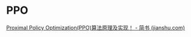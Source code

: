 # PPO

[Proximal Policy Optimization(PPO)算法原理及实现！ - 简书 (jianshu.com)](https://www.jianshu.com/p/9f113adc0c50)

